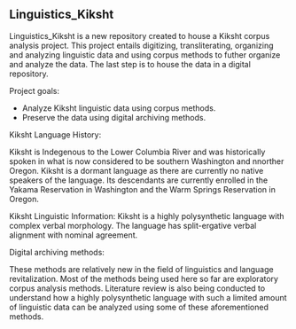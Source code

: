 ## Linguistics_Kiksht 

Linguistics_Kiksht is a new repository created to house a Kiksht corpus analysis project. This project entails digitizing, transliterating, organizing and analyzing linguistic data and using corpus methods to futher organize and analyze the data. The last step is to house the data in a digital repository.

Project goals:
- Analyze Kiksht linguistic data using corpus methods.
- Preserve the data using digital archiving methods.

Kiksht Language History:

Kiksht is Indegenous to the Lower Columbia River and was historically spoken in what is now considered to be southern Washington and nnorther Oregon. Kiksht is a dormant language as there are currently no native speakers of the language. Its descendants are currently enrolled in the Yakama Reservation in Washington and the Warm Springs Reservation in Oregon.

Kiksht Linguistic Information:
Kiksht is a highly polysynthetic language with complex verbal morphology. The language has split-ergative verbal alignment with nominal agreement. 

Digital archiving methods:

These methods are relatively new in the field of linguistics and language revitalization. Most of the methods being used here so far are exploratory corpus analysis methods. Literature review is also being conducted to understand how a highly polysynthetic language with such a limited amount of linguistic data can be analyzed using some of these aforementioned methods.
